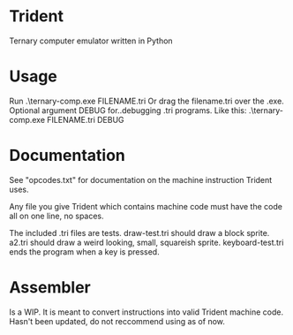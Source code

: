 # Trident
Ternary computer emulator written in Python

# Usage

Run .\ternary-comp.exe FILENAME.tri
Or drag the filename.tri over the .exe. Optional argument DEBUG for..debugging .tri programs.
Like this: .\ternary-comp.exe FILENAME.tri DEBUG

# Documentation
See "opcodes.txt" for documentation on the machine instruction Trident uses.

Any file you give Trident which contains machine code must have the code all on one line, no spaces.

The included .tri files are tests. draw-test.tri should draw a block sprite. a2.tri should draw a weird looking, small, squareish sprite.
keyboard-test.tri ends the program when a key is pressed.

# Assembler

Is a WIP. It is meant to convert instructions into valid Trident machine code. Hasn't been updated, do not reccommend using as of now.
